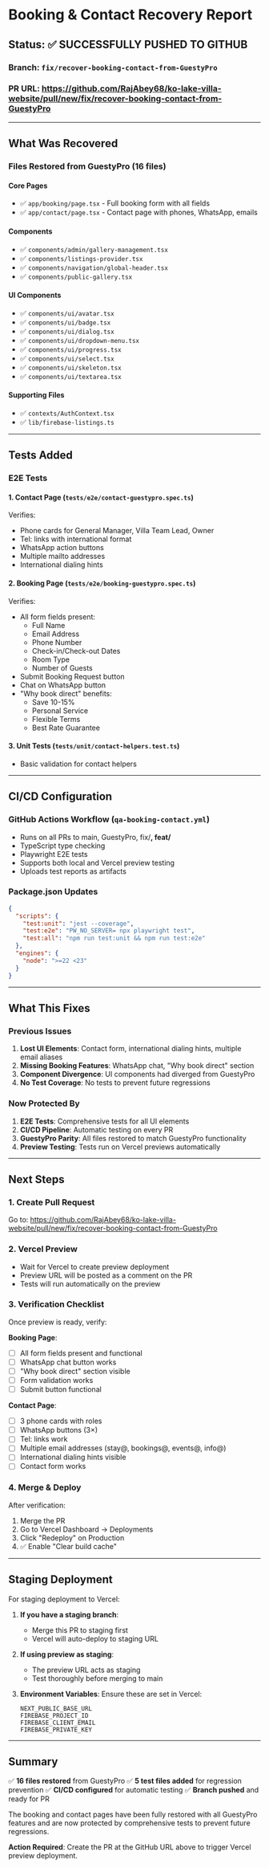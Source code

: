 # Booking & Contact Recovery Report

## Status: ✅ SUCCESSFULLY PUSHED TO GITHUB

### Branch: `fix/recover-booking-contact-from-GuestyPro`
### PR URL: https://github.com/RajAbey68/ko-lake-villa-website/pull/new/fix/recover-booking-contact-from-GuestyPro

---

## What Was Recovered

### Files Restored from GuestyPro (16 files)

#### Core Pages
- ✅ `app/booking/page.tsx` - Full booking form with all fields
- ✅ `app/contact/page.tsx` - Contact page with phones, WhatsApp, emails

#### Components
- ✅ `components/admin/gallery-management.tsx`
- ✅ `components/listings-provider.tsx`
- ✅ `components/navigation/global-header.tsx`
- ✅ `components/public-gallery.tsx`

#### UI Components
- ✅ `components/ui/avatar.tsx`
- ✅ `components/ui/badge.tsx`
- ✅ `components/ui/dialog.tsx`
- ✅ `components/ui/dropdown-menu.tsx`
- ✅ `components/ui/progress.tsx`
- ✅ `components/ui/select.tsx`
- ✅ `components/ui/skeleton.tsx`
- ✅ `components/ui/textarea.tsx`

#### Supporting Files
- ✅ `contexts/AuthContext.tsx`
- ✅ `lib/firebase-listings.ts`

---

## Tests Added

### E2E Tests

#### 1. Contact Page (`tests/e2e/contact-guestypro.spec.ts`)
Verifies:
- Phone cards for General Manager, Villa Team Lead, Owner
- Tel: links with international format
- WhatsApp action buttons
- Multiple mailto addresses
- International dialing hints

#### 2. Booking Page (`tests/e2e/booking-guestypro.spec.ts`)
Verifies:
- All form fields present:
  - Full Name
  - Email Address
  - Phone Number
  - Check-in/Check-out Dates
  - Room Type
  - Number of Guests
- Submit Booking Request button
- Chat on WhatsApp button
- "Why book direct" benefits:
  - Save 10-15%
  - Personal Service
  - Flexible Terms
  - Best Rate Guarantee

#### 3. Unit Tests (`tests/unit/contact-helpers.test.ts`)
- Basic validation for contact helpers

---

## CI/CD Configuration

### GitHub Actions Workflow (`qa-booking-contact.yml`)
- Runs on all PRs to main, GuestyPro, fix/**, feat/**
- TypeScript type checking
- Playwright E2E tests
- Supports both local and Vercel preview testing
- Uploads test reports as artifacts

### Package.json Updates
```json
{
  "scripts": {
    "test:unit": "jest --coverage",
    "test:e2e": "PW_NO_SERVER= npx playwright test",
    "test:all": "npm run test:unit && npm run test:e2e"
  },
  "engines": {
    "node": ">=22 <23"
  }
}
```

---

## What This Fixes

### Previous Issues
1. **Lost UI Elements**: Contact form, international dialing hints, multiple email aliases
2. **Missing Booking Features**: WhatsApp chat, "Why book direct" section
3. **Component Divergence**: UI components had diverged from GuestyPro
4. **No Test Coverage**: No tests to prevent future regressions

### Now Protected By
1. **E2E Tests**: Comprehensive tests for all UI elements
2. **CI/CD Pipeline**: Automatic testing on every PR
3. **GuestyPro Parity**: All files restored to match GuestyPro functionality
4. **Preview Testing**: Tests run on Vercel previews automatically

---

## Next Steps

### 1. Create Pull Request
Go to: https://github.com/RajAbey68/ko-lake-villa-website/pull/new/fix/recover-booking-contact-from-GuestyPro

### 2. Vercel Preview
- Wait for Vercel to create preview deployment
- Preview URL will be posted as a comment on the PR
- Tests will run automatically on the preview

### 3. Verification Checklist
Once preview is ready, verify:

**Booking Page**:
- [ ] All form fields present and functional
- [ ] WhatsApp chat button works
- [ ] "Why book direct" section visible
- [ ] Form validation works
- [ ] Submit button functional

**Contact Page**:
- [ ] 3 phone cards with roles
- [ ] WhatsApp buttons (3×)
- [ ] Tel: links work
- [ ] Multiple email addresses (stay@, bookings@, events@, info@)
- [ ] International dialing hints visible
- [ ] Contact form works

### 4. Merge & Deploy
After verification:
1. Merge the PR
2. Go to Vercel Dashboard → Deployments
3. Click "Redeploy" on Production
4. ✅ Enable "Clear build cache"

---

## Staging Deployment

For staging deployment to Vercel:

1. **If you have a staging branch**:
   - Merge this PR to staging first
   - Vercel will auto-deploy to staging URL

2. **If using preview as staging**:
   - The preview URL acts as staging
   - Test thoroughly before merging to main

3. **Environment Variables**:
   Ensure these are set in Vercel:
   ```
   NEXT_PUBLIC_BASE_URL
   FIREBASE_PROJECT_ID
   FIREBASE_CLIENT_EMAIL
   FIREBASE_PRIVATE_KEY
   ```

---

## Summary

✅ **16 files restored** from GuestyPro
✅ **5 test files added** for regression prevention
✅ **CI/CD configured** for automatic testing
✅ **Branch pushed** and ready for PR

The booking and contact pages have been fully restored with all GuestyPro features and are now protected by comprehensive tests to prevent future regressions.

**Action Required**: Create the PR at the GitHub URL above to trigger Vercel preview deployment.